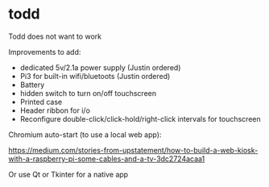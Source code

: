 # todd
Todd does not want to work


Improvements to add:
- dedicated 5v/2.1a power supply (Justin ordered)
- Pi3 for built-in wifi/bluetoots (Justin ordered)
- Battery
- hidden switch to turn on/off touchscreen
- Printed case
- Header ribbon for i/o
- Reconfigure double-click/click-hold/right-click intervals for touchscreen

Chromium auto-start (to use a local web app):

https://medium.com/stories-from-upstatement/how-to-build-a-web-kiosk-with-a-raspberry-pi-some-cables-and-a-tv-3dc2724acaa1

Or use Qt or Tkinter for a native app

